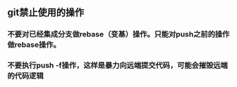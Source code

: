 ## git禁止使用的操作

### 不要对已经集成分支做rebase（变基）操作。只能对push之前的操作做rebase操作。


### 不要执行push -f操作，这样是暴力向远端提交代码，可能会摧毁远端的代码逻辑
